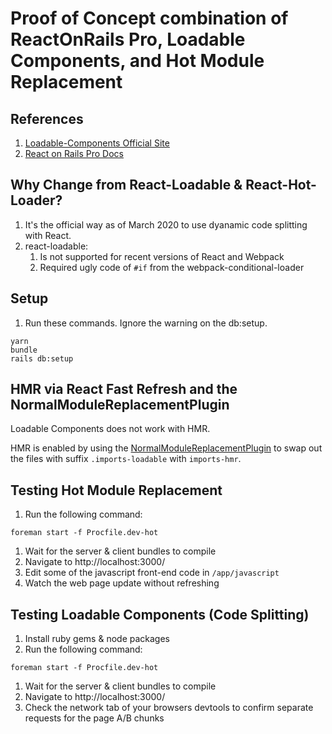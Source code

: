 # Proof of Concept combination of ReactOnRails Pro, Loadable Components, and Hot Module Replacement

## References
1. [Loadable-Components Official Site](https://loadable-components.com/)
2. [React on Rails Pro Docs](https://github.com/shakacode/react_on_rails_pro/blob/master/docs/code-splitting-loadable-components.md)

## Why Change from React-Loadable & React-Hot-Loader?
1. It's the official way as of March 2020 to use dyanamic code splitting with React.
2. react-loadable:
   1. Is not supported for recent versions of React and Webpack
   2. Required ugly code of `#if` from the webpack-conditional-loader

## Setup
1. Run these commands. Ignore the warning on the db:setup. 
```
yarn
bundle
rails db:setup
```

## HMR via React Fast Refresh and the NormalModuleReplacementPlugin
Loadable Components does not work with HMR.

HMR is enabled by using the [NormalModuleReplacementPlugin](https://webpack.js.org/plugins/normal-module-replacement-plugin/)
to swap out the files with suffix `.imports-loadable` with `imports-hmr`.

## Testing Hot Module Replacement
1. Run the following command:
```
foreman start -f Procfile.dev-hot
```
1. Wait for the server & client bundles to compile
1. Navigate to http://localhost:3000/
1. Edit some of the javascript front-end code in `/app/javascript`
1. Watch the web page update without refreshing

## Testing Loadable Components (Code Splitting)
1. Install ruby gems & node packages
1. Run the following command:
```
foreman start -f Procfile.dev-hot
```
1. Wait for the server & client bundles to compile
1. Navigate to http://localhost:3000/
1. Check the network tab of your browsers devtools to confirm separate requests for the page A/B chunks

